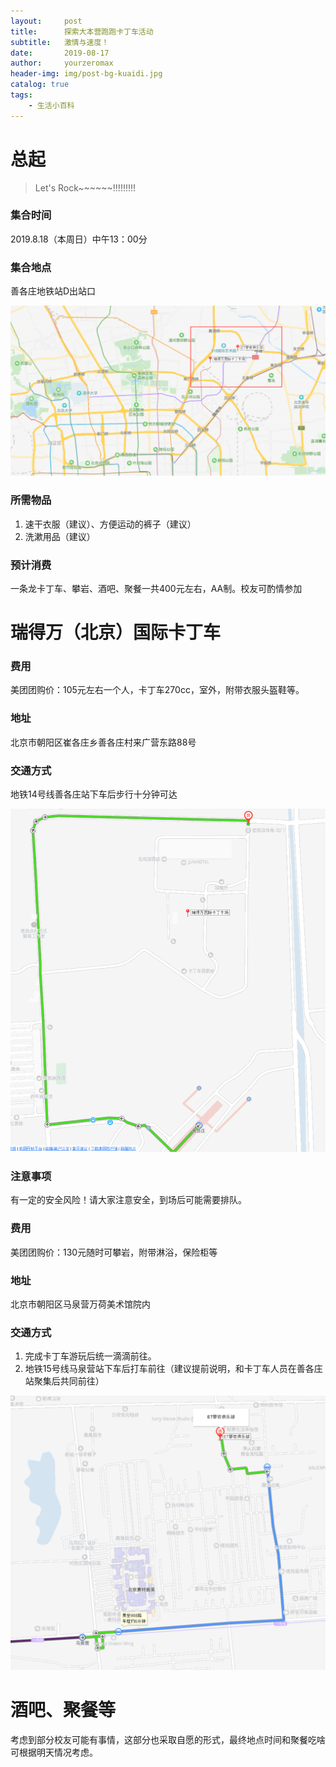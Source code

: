 ```yaml
---
layout:     post
title:      探索大本营跑跑卡丁车活动
subtitle:   激情与速度！
date:       2019-08-17
author:     yourzeromax
header-img: img/post-bg-kuaidi.jpg
catalog: true
tags:
    - 生活小百科
---
```


# 总起

> Let's Rock~~~~~~!!!!!!!!!

### 集合时间

2019.8.18（本周日）中午13：00分

### 集合地点

善各庄地铁站D出站口

![集合地点](https://raw.githubusercontent.com/yourzeromax/yourzeromax.github.io/master/img/20190817/2019081701.png)

### 所需物品

1. 速干衣服（建议）、方便运动的裤子（建议）
2. 洗漱用品（建议）

### 预计消费

一条龙卡丁车、攀岩、酒吧、聚餐一共400元左右，AA制。校友可酌情参加


# 瑞得万（北京）国际卡丁车

### 费用

美团团购价：105元左右一个人，卡丁车270cc，室外，附带衣服头盔鞋等。

### 地址
北京市朝阳区崔各庄乡善各庄村来广营东路88号

### 交通方式

地铁14号线善各庄站下车后步行十分钟可达

![集合地点](https://raw.githubusercontent.com/yourzeromax/yourzeromax.github.io/master/img/20190817/2019081702.png)

### 注意事项

有一定的安全风险！请大家注意安全，到场后可能需要排队。

### 费用

美团团购价：130元随时可攀岩，附带淋浴，保险柜等

### 地址

北京市朝阳区马泉营万荷美术馆院内

### 交通方式

1. 完成卡丁车游玩后统一滴滴前往。
2. 地铁15号线马泉营站下车后打车前往（建议提前说明，和卡丁车人员在善各庄站聚集后共同前往）

![集合地点](https://raw.githubusercontent.com/yourzeromax/yourzeromax.github.io/master/img/20190817/2019081703.png)

# 酒吧、聚餐等

考虑到部分校友可能有事情，这部分也采取自愿的形式，最终地点时间和聚餐吃啥可根据明天情况考虑。
